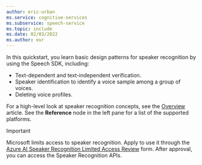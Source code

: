```yaml
---
author: eric-urban
ms.service: cognitive-services
ms.subservice: speech-service
ms.topic: include
ms.date: 02/03/2022
ms.author: eur
---
```


In this quickstart, you learn basic design patterns for speaker recognition by using the Speech SDK, including:

* Text-dependent and text-independent verification.
* Speaker identification to identify a voice sample among a group of voices.
* Deleting voice profiles.

For a high-level look at speaker recognition concepts, see the [Overview](../../../speaker-recognition-overview.md) article. See the **Reference** node in the left pane for a list of the supported platforms.

> [!IMPORTANT]
> Microsoft limits access to speaker recognition. Apply to use it through the [Azure AI Speaker Recognition Limited Access Review](https://aka.ms/azure-speaker-recognition) form. After approval, you can access the Speaker Recognition APIs.
